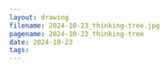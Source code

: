 ```yaml
---
layout: drawing
filename: 2024-10-23_thinking-tree.jpg
pagename: 2024-10-23_thinking-tree
date: 2024-10-23
tags:
---
```

